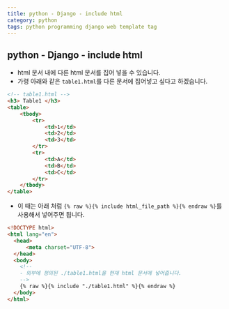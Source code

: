 ```yaml
---
title: python - Django - include html
category: python
tags: python programming django web template tag
---
```


## python - Django - include html

- html 문서 내에 다른 html 문서를 집어 넣을 수 있습니다.
- 가령 아래와 같은 `table1.html`를 다른 문서에 집어넣고 싶다고 하겠습니다.

```html
<!-- table1.html -->
<h3> Table1 </h3>
<table>
    <tbody>
        <tr>
            <td>1</td>
            <td>2</td>
            <td>3</td>
        </tr>
        <tr>
            <td>A</td>
            <td>B</td>
            <td>C</td>
        </tr>
    </tbody>
</table>
```

- 이 때는 아래 처럼 `{% raw %}{% include html_file_path %}{% endraw %}`를 사용해서 넣어주면 됩니다.

```html
<!DOCTYPE html>
<html lang="en">
  <head>
      <meta charset="UTF-8">
  </head>
  <body>
    <!--
    - 외부에 정의된 ./table1.html을 현재 html 문서에 넣어줍니다.
    -->
    {% raw %}{% include "./table1.html" %}{% endraw %}
  </body>
</html>
```
